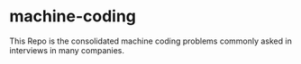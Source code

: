 # machine-coding
This Repo is the consolidated machine coding problems commonly asked in interviews in many companies.

